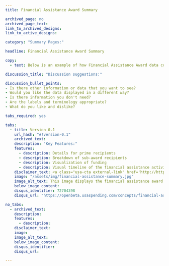 ```yaml
---
title: Financial Assistance Award Summary

archived_page: no
archived_page_text:
link_to_archived_designs:
link_to_active_designs:

category: "Summary Pages:"

headline: Financial Assistance Award Summary

copy:
  - text: Below is an example of how Financial Assistance Award data could be displayed. Please take a look and give us your feedback in the discussion section at the bottom of each tab.

discussion_title: "Discussion suggestions:"

discussion_bullet_points:
- Is there other information or data that you want to see?
- Would you like the data displayed in a different way?
- Is there information you don't need? 
- Are the labels and terminology appropriate?
- What do you like and dislike?

tabs_required: yes

tabs:
  - title: Version 0.1
    url_hash: "#!version-0.1"
    archived_text:
    description: "Key Features:"
    features:
      - description: Details for prime recipients
      - description: Breakdown of sub-award recipients
      - description: Visualization of funding
      - description: Visual timeline of the financial assistance activity
    disclaimer_text: <a class="usa-cta external-link" href='http://http://http://2m12ll.axshare.com/financial_assistance_award_summary.html' target="_blank">View an interactive version of the below image</a>
    image: "/assets/img/financial-assistance-summary.jpg"
    image_alt_text: This image displays the financial assistance award summary wireframe. Across the top of the page are three boxes that include the Award ID, the Total Amount of the Award, and the Period of Performance for the award.  At the far right is the Download button. In the section below to the left  are the details of the Prime Recipient, including the DUNS, Parent DUNS, address, and recipient type. In the next section is a list of the sub-recipients and their award amounts. Other Awards Received by this Recipient is the section below the sub-recipients. To the far right is a box with the details about the award, including the Major Awarding and Funding Agencies, and the Awarding and Funding Sub-tier Agencies, as well as the CFDA, the Award Date, the Place of Performance, and the Appropriation Account. Below is a stacked chart showing the full award amount, the amount un-spent, and the amount spent. Across the bottom of the page is the timeline of transactions and sub-awards. 
    below_image_content:
    disqus_identifier: 72704398
    disqus_url: "https://openbeta.usaspending.com/concepts/financial-assistance-award-summary#!version-0.1"

no_tabs: 
  - archived_text:
    description:
    features:
      - description:
    disclaimer_text:
    image:
    image_alt_text:
    below_image_content:
    disqus_identifier:
    disqus_url:

---
```


